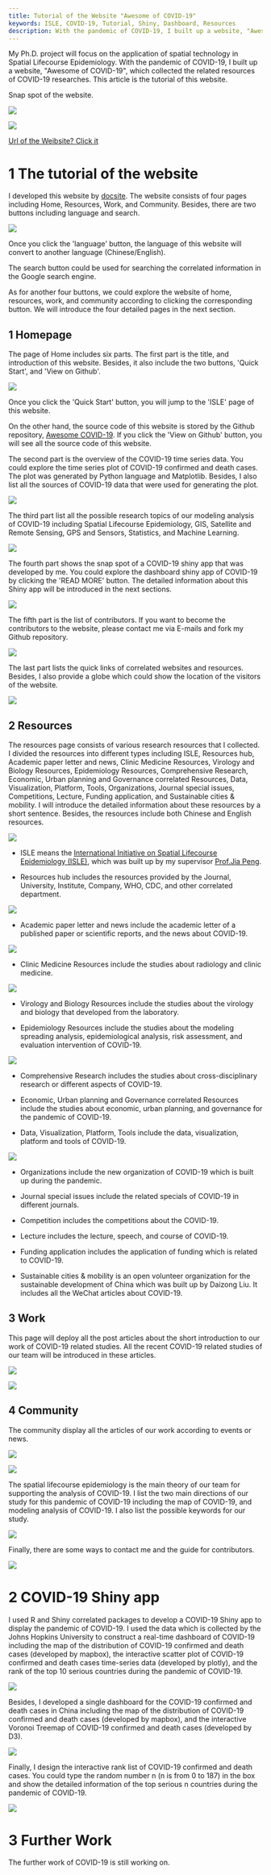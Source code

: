```yaml
---
title: Tutorial of the Website "Awesome of COVID-19"
keywords: ISLE, COVID-19, Tutorial, Shiny, Dashboard, Resources
description: With the pandemic of COVID-19, I built up a website, "Awesome of COVID-19", which collected the related resources of COVID-19 researches.
---
```


My Ph.D. project will focus on the application of spatial technology in Spatial Lifecourse Epidemiology. With the pandemic of COVID-19, I built up a website, "Awesome of COVID-19", which collected the related resources of COVID-19 researches. This article is the tutorial of this website.

Snap spot of the website.

![](http://blog.gisersqdai.top/1588875068865dsydles6.png)

![](http://blog.gisersqdai.top/1588883152411532qwf6c.png)

[Url of the Weibsite? Click it](http://covid19.gisersqdai.top/en-us/index.html)

# 1 The tutorial of the website
I developed this website by [docsite](https://github.com/txd-team/docsite). The website consists of four pages including Home, Resources, Work, and Community. Besides, there are two buttons including language and search. 

![](http://blog.gisersqdai.top/1588875408067xfe6agy5.png)

Once you click the 'language' button, the language of this website will convert to another language (Chinese/English). 

The search button could be used for searching the correlated information in the Google search engine.

As for another four buttons, we could explore the website of home, resources, work, and community according to clicking the corresponding button. We will introduce the four detailed pages in the next section.

## 1 Homepage

The page of Home includes six parts. The first part is the title, and introduction of this website. Besides, it also include the two buttons, 'Quick Start', and 'View on Github'.  

![](http://blog.gisersqdai.top/15888761764255iga0je1.png)

Once you click the 'Quick Start' button, you will jump to the 'ISLE' page of this website.

On the other hand, the source code of this website is stored by the Github repository, [Awesome COVID-19](https://github.com/GISerDaiShaoqing/Awesome_COVID-19). If you click the 'View on Github' button, you will see all the source code of this website.

The second part is the overview of the COVID-19 time series data. You could explore the time series plot of COVID-19 confirmed and death cases. The plot was generated by Python language and Matplotlib. Besides, I also list all the sources of COVID-19 data that were used for generating the plot.

![](http://blog.gisersqdai.top/15888767843028v9j9qfd.png)

The third part list all the possible research topics of our modeling analysis of COVID-19 including Spatial Lifecourse Epidemiology, GIS, Satellite and Remote Sensing, GPS and Sensors, Statistics, and Machine Learning.

![](http://blog.gisersqdai.top/1588877020997d0n2h936.png)

The fourth part shows the snap spot of a COVID-19 shiny app that was developed by me. You could explore the dashboard shiny app of COVID-19 by clicking the 'READ MORE' button. The detailed information about this Shiny app will be introduced in the next sections.

![](http://blog.gisersqdai.top/1588877169771zgbe5hy0.png)

The fifth part is the list of contributors. If you want to become the contributors to the website, please contact me via E-mails and fork my Github repository.

![](http://blog.gisersqdai.top/158887745058609fpbhor.png)

The last part lists the quick links of correlated websites and resources. Besides, I also provide a globe which could show the location of the visitors of the website.

![](http://blog.gisersqdai.top/15888776866485dg9qux1.png)

## 2 Resources
The resources page consists of various research resources that I collected. I divided the resources into different types including ISLE, Resources hub, Academic paper letter and news, Clinic Medicine Resources, Virology and Biology Resources, Epidemiology Resources, Comprehensive Research, Economic, Urban planning and Governance correlated Resources, Data, Visualization, Platform, Tools, Organizations, Journal special issues, Competitions, Lecture, Funding application, and Sustainable cities & mobility. I will introduce the detailed information about these resources by a short sentence. Besides, the resources include both Chinese and English resources.

![](http://blog.gisersqdai.top/158887913981511mk846l.png)

- ISLE means the [International Initiative on Spatial Lifecourse Epidemiology (ISLE)](https://mp.weixin.qq.com/s?__biz=MzU5Njk2NjI5OQ==&mid=100000007&idx=1&sn=22a079e6bf2c7d7ffc69b221d38e54fe&chksm=7e5beff3492c66e59a7d034aef8e1b999e3e861faa43164f4ae8d3431a4514107f52da37e2e2&mpshare=1&scene=1&srcid=&sharer_sharetime=1584355634880&sharer_shareid=cc522eb07e997d352cfce26bb80d69ec#rd), which was built up by my supervisor [Prof.Jia Peng](https://research.utwente.nl/en/persons/peng-jia).

- Resources hub includes the resources provided by the Journal, University, Institute, Company, WHO, CDC, and other correlated department.

![](http://blog.gisersqdai.top/1588880077358kpvkepee.png)

- Academic paper letter and news include the academic letter of a published paper or scientific reports, and the news about COVID-19.

![](http://blog.gisersqdai.top/1588880411475yndxf1c0.png)

- Clinic Medicine Resources include the studies about radiology and clinic medicine.

![](http://blog.gisersqdai.top/1588880473473g0epkhnz.png)

- Virology and Biology Resources include the studies about the virology and biology that developed from the laboratory. 

- Epidemiology Resources include the studies about the modeling spreading analysis, epidemiological analysis, risk assessment, and evaluation intervention of COVID-19.

![](http://blog.gisersqdai.top/1588881062153s5n44qh4.png)

- Comprehensive Research includes the studies about cross-disciplinary research or different aspects of COVID-19.

- Economic, Urban planning and Governance correlated Resources include the studies about economic, urban planning, and governance for the pandemic of COVID-19.

- Data, Visualization, Platform, Tools include the data, visualization, platform and tools of COVID-19.

![](http://blog.gisersqdai.top/1588882201162hd423hs8.png)

- Organizations include the new organization of COVID-19 which is built up during the pandemic.

- Journal special issues include the related specials of COVID-19 in different journals.

- Competition includes the competitions about the COVID-19.

- Lecture includes the lecture, speech, and course of COVID-19.

- Funding application includes the application of funding which is related to COVID-19.

- Sustainable cities & mobility is an open volunteer organization for the sustainable development of China which was built up by Daizong Liu. It includes all the WeChat articles about COVID-19.

## 3 Work
This page will deploy all the post articles about the short introduction to our work of COVID-19 related studies. All the recent COVID-19 related studies of our team will be introduced in these articles.

![](http://blog.gisersqdai.top/1588882324759c871tqsc.png)

![](http://blog.gisersqdai.top/1588882347305qc4nmigo.png)

## 4 Community
The community display all the articles of our work according to events or news.

![](http://blog.gisersqdai.top/1588882544131no8ksmz2.png)

![](http://blog.gisersqdai.top/1588882561034l1dol7ff.png)

The spatial lifecourse epidemiology is the main theory of our team for supporting the analysis of COVID-19. I list the two main directions of our study for this pandemic of COVID-19 including the map of COVID-19, and modeling analysis of COVID-19. I also list the possible keywords for our study.

![](http://blog.gisersqdai.top/15888825782174e48yaz8.png)

Finally, there are some ways to contact me and the guide for contributors.

![](http://blog.gisersqdai.top/1588882592786ax537yxw.png)

# 2 COVID-19 Shiny app
I used R and Shiny correlated packages to develop a COVID-19 Shiny app to display the pandemic of COVID-19. I used the data which is collected by the Johns Hopkins University to construct a real-time dashboard of COVID-19 including the map of the distribution of COVID-19 confirmed and death cases (developed by mapbox), the interactive scatter plot of COVID-19 confirmed and death cases time-series data (developed by plotly), and the rank of the top 10 serious countries during the pandemic of COVID-19.

![](http://blog.gisersqdai.top/1588883152411532qwf6c.png)

Besides, I developed a single dashboard for the COVID-19 confirmed and death cases in China including the map of the distribution of COVID-19 confirmed and death cases (developed by mapbox), and the interactive Voronoi Treemap of COVID-19 confirmed and death cases (developed by D3).

![](http://blog.gisersqdai.top/1588883639845kse7quan.png)

Finally, I design the interactive rank list of COVID-19 confirmed and death cases. You could type the random number n (n is from 0 to 187) in the box and show the detailed information of the top serious n countries during the pandemic of COVID-19.

![](http://blog.gisersqdai.top/1588883685908nndwx585.png)


# 3 Further Work
The further work of COVID-19 is still working on.